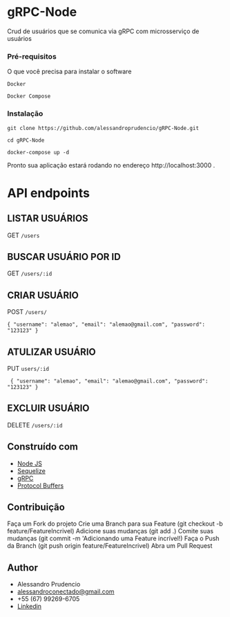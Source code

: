 # gRPC-Node

Crud de usuários que se comunica via gRPC com microsserviço de usuários

### Pré-requisitos

O que você precisa para instalar o software

```
Docker
```
```
Docker Compose
```

### Instalação

```
git clone https://github.com/alessandroprudencio/gRPC-Node.git
```

```
cd gRPC-Node
```

```
docker-compose up -d
```

Pronto sua aplicação estará rodando no endereço http://localhost:3000 .

# API endpoints

## LISTAR USUÁRIOS

GET `/users`

## BUSCAR USUÁRIO POR ID

GET `/users/:id`

## CRIAR USUÁRIO
POST `/users/`

`
{
"username": "alemao",
"email": "alemao@gmail.com",
"password": "123123"
}
`

## ATULIZAR USUÁRIO

PUT `users/:id`

`
{
"username": "alemao",
"email": "alemao@gmail.com",
"password": "123123"
}`

## EXCLUIR USUÁRIO

DELETE `/users/:id`

## Construído com

* [Node JS](https://nodejs.org/)
* [Sequelize](https://sequelize.org/)
* [gRPC](https://grpc.io/)
* [Protocol Buffers](https://developers.google.com/protocol-buffers)

## Contribuição

Faça um Fork do projeto Crie uma Branch para sua Feature (git checkout -b feature/FeatureIncrivel)
Adicione suas mudanças (git add .)
Comite suas mudanças (git commit -m 'Adicionando uma Feature incrível!)
Faça o Push da Branch (git push origin feature/FeatureIncrivel)
Abra um Pull Request

## Author

* Alessandro Prudencio
* alessandroconectado@gmail.com
* +55 (67) 99269-6705
* [Linkedin](https://www.linkedin.com/in/alessandro-prudencio/)



